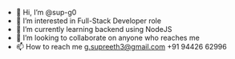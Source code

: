 - 👋 Hi, I’m @sup-g0
- 👀 I’m interested in Full-Stack Developer role
- 🌱 I’m currently learning backend using NodeJS
- 💞️ I’m looking to collaborate on anyone who reaches me
- 📫 How to reach me g.supreeth3@gmail.com +91 94426 62996

<!---
sup-g0/sup-g0 is a ✨ special ✨ repository because its `README.md` (this file) appears on your GitHub profile.
You can click the Preview link to take a look at your changes.
--->

